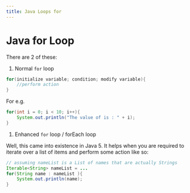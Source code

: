 ```yaml
---
title: Java Loops for
---
```

# Java for Loop

There are 2 of these:

1.  Normal `for` loop

```java
for(initialize variable; condition; modify variable){  
    //perform action  
}
```

For e.g.

```java  
for(int i = 0; i < 10; i++){  
    System.out.println("The value of is : " + i);  
}
```

1.  Enhanced `for` loop / forEach loop

Well, this came into existence in Java 5\. It helps when you are required to iterate over a list of items and perform some action like so:

```java
// assuming nameList is a List of names that are actually Strings
Iterable<String> nameList = ...
for(String name : nameList ){  
    System.out.println(name);  
}
```
